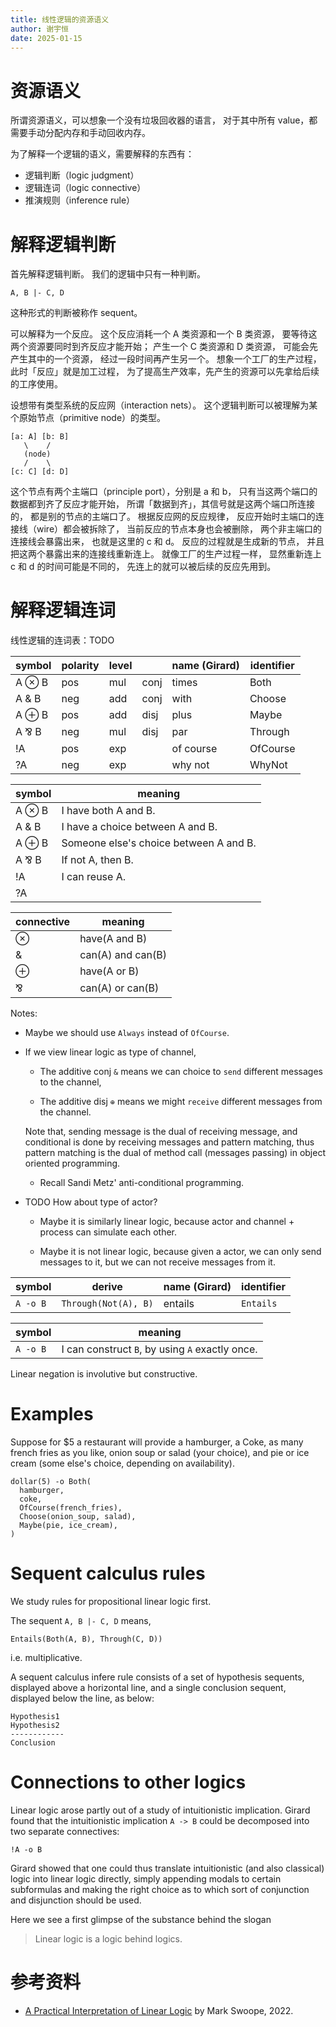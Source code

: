 ```yaml
---
title: 线性逻辑的资源语义
author: 谢宇恒
date: 2025-01-15
---
```


# 资源语义

所谓资源语义，可以想象一个没有垃圾回收器的语言，
对于其中所有 value，都需要手动分配内存和手动回收内存。

为了解释一个逻辑的语义，需要解释的东西有：

- 逻辑判断（logic judgment）
- 逻辑连词（logic connective）
- 推演规则（inference rule）

# 解释逻辑判断

首先解释逻辑判断。
我们的逻辑中只有一种判断。

```
A, B |- C, D
```

这种形式的判断被称作 sequent。

可以解释为一个反应。
这个反应消耗一个 A 类资源和一个 B 类资源，
要等待这两个资源要同时到齐反应才能开始；
产生一个 C 类资源和 D 类资源，
可能会先产生其中的一个资源，
经过一段时间再产生另一个。
想象一个工厂的生产过程，此时「反应」就是加工过程，
为了提高生产效率，先产生的资源可以先拿给后续的工序使用。

设想带有类型系统的反应网（interaction nets）。
这个逻辑判断可以被理解为某个原始节点（primitive node）的类型。

```
[a: A] [b: B]
   \    /
   (node)
   /    \
[c: C] [d: D]
```

这个节点有两个主端口（principle port），分别是 a 和 b，
只有当这两个端口的数据都到齐了反应才能开始，
所谓「数据到齐」，其信号就是这两个端口所连接的，
都是别的节点的主端口了。
根据反应网的反应规律，
反应开始时主端口的连接线（wire）都会被拆除了，
当前反应的节点本身也会被删除，
两个非主端口的连接线会暴露出来，
也就是这里的 c 和 d。
反应的过程就是生成新的节点，
并且把这两个暴露出来的连接线重新连上。
就像工厂的生产过程一样，
显然重新连上 c 和 d 的时间可能是不同的，
先连上的就可以被后续的反应先用到。

# 解释逻辑连词

线性逻辑的连词表：TODO

| symbol | polarity | level |      | name (Girard) | identifier |
|--------|----------|-------|------|---------------|------------|
| A ⊗ B  | pos      | mul   | conj | times         | Both       |
| A & B  | neg      | add   | conj | with          | Choose     |
| A ⊕ B  | pos      | add   | disj | plus          | Maybe      |
| A ⅋ B  | neg      | mul   | disj | par           | Through    |
| !A     | pos      | exp   |      | of course     | OfCourse   |
| ?A     | neg      | exp   |      | why not       | WhyNot     |

| symbol | meaning                                |
|--------|----------------------------------------|
| A ⊗ B  | I have both A and B.                   |
| A & B  | I have a choice between A and B.       |
| A ⊕ B  | Someone else's choice between A and B. |
| A ⅋ B  | If not A, then B.                      |
| !A     | I can reuse A.                         |
| ?A     |                                        |

| connective | meaning           |
|------------|-------------------|
| ⊗          | have(A and B)     |
| &          | can(A) and can(B) |
| ⊕          | have(A or B)      |
| ⅋          | can(A) or can(B)  |

Notes:

- Maybe we should use `Always` instead of `OfCourse`.

- If we view linear logic as type of channel,

  - The additive conj `&` means
    we can choice to `send` different messages to the channel,

  - The additive disj `⊕` means
    we might `receive` different messages from the channel.

  Note that, sending message is the dual of receiving message, and
  conditional is done by receiving messages and pattern matching, thus
  pattern matching is the dual of method call (messages passing) in
  object oriented programming.

  - Recall Sandi Metz' anti-conditional programming.

- TODO How about type of actor?

  - Maybe it is similarly linear logic,
    because actor and channel + process can simulate each other.

  - Maybe it is not linear logic,
    because given a actor, we can only send messages to it,
    but we can not receive messages from it.

| symbol   | derive               | name (Girard) | identifier |
|----------|----------------------|---------------|------------|
| `A -o B` | `Through(Not(A), B)` | entails       | `Entails`  |

| symbol   | meaning                                         |
|----------|-------------------------------------------------|
| `A -o B` | I can construct `B`, by using `A` exactly once. |

Linear negation is involutive but constructive.

# Examples

Suppose for $5 a restaurant will provide a hamburger, a Coke,
as many french fries as you like, onion soup or salad (your choice),
and pie or ice cream (some else's choice, depending on availability).

```
dollar(5) -o Both(
  hamburger,
  coke,
  OfCourse(french_fries),
  Choose(onion_soup, salad),
  Maybe(pie, ice_cream),
)
```

# Sequent calculus rules

We study rules for propositional linear logic first.

The sequent `A, B |- C, D` means,

```
Entails(Both(A, B), Through(C, D))
```

i.e. multiplicative.

A sequent calculus infere rule consists of a set of hypothesis sequents,
displayed above a horizontal line,
and a single conclusion sequent,
displayed below the line, as below:

```
Hypothesis1
Hypothesis2
------------
Conclusion
```

# Connections to other logics

Linear logic arose partly out of a study of intuitionistic implication.
Girard found that the intuitionistic implication `A -> B`
could be decomposed into two separate connectives:

```
!A -o B
```

Girard showed that one could thus translate intuitionistic (and also classical) logic
into linear logic directly, simply appending modals to certain subformulas
and making the right choice as to which sort of conjunction and disjunction should be used.

Here we see a first glimpse of the substance behind the slogan

> Linear logic is a logic behind logics.

# 参考资料

- [A Practical Interpretation of Linear Logic](https://protovision.github.io/#!/documents/blog/linear-logic.html)
  by Mark Swoope, 2022.

